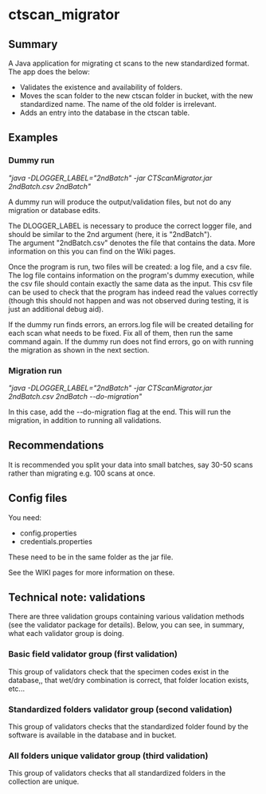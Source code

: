 # ctscan_migrator

## Summary
A Java application for migrating ct scans to the new standardized format. 
The app does the below:
* Validates the existence and availability of folders.
* Moves the scan folder to the new ctscan folder in bucket, with the new standardized name. The name of the old folder is irrelevant.
* Adds an entry into the database in the ctscan table.

## Examples

### Dummy run
_"java -DLOGGER_LABEL="2ndBatch" -jar CTScanMigrator.jar 2ndBatch.csv 2ndBatch"_  

A dummy run will produce the output/validation files, but not do any migration or database edits.

The DLOGGER_LABEL is necessary to produce the correct logger file, and should be similar to the 2nd argument (here, it is "2ndBatch").  
The argument "2ndBatch.csv" denotes the file that contains the data. More information on this you can find on the Wiki pages.

Once the program is run, two files will be created: a log file, and a csv file. The log file contains information on the program's dummy execution, while
the csv file should contain exactly the same data as the input. This csv file can be used to check that the program has indeed read the values correctly 
(though this should not happen and was not observed during testing, it is just an additional debug aid).

If the dummy run finds errors, an errors.log file will be created detailing for each scan what needs to be fixed. Fix all of them, then run the same command again.
If the dummy run does not find errors, go on with running the migration as shown in the next section.


### Migration run
_"java -DLOGGER_LABEL="2ndBatch" -jar CTScanMigrator.jar 2ndBatch.csv 2ndBatch --do-migration"_  

In this case, add the --do-migration flag at the end. This will run the migration, in addition to running all validations.

## Recommendations
It is recommended you split your data into small batches, say 30-50 scans rather than migrating e.g. 100 scans at once.

## Config files
You need:
* config.properties
* credentials.properties  

These need to be in the same folder as the jar file. 

See the WIKI pages for more information on these.


## Technical note: validations
There are three validation groups containing various validation methods (see the validator package for details).
Below, you can see, in summary, what each validator group is doing.

### Basic field validator group (first validation)
This group of validators check that the specimen codes exist in the database,, that wet/dry combination is correct,
that folder location exists, etc...

### Standardized folders validator group (second validation)
This group of validators checks that the standardized folder found by the software is available in the database and in bucket.

### All folders unique validator group (third validation)
This group of validators checks that all standardized folders in the collection are unique.